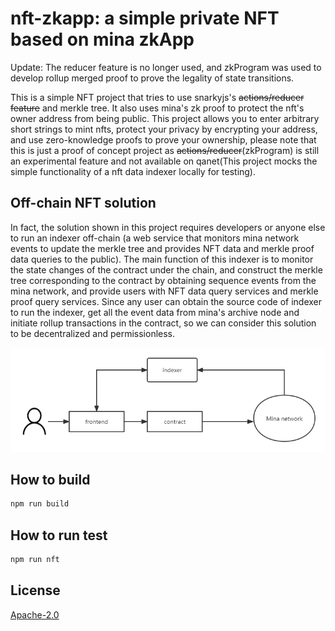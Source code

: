 # nft-zkapp: a simple private NFT based on mina zkApp

Update: The reducer feature is no longer used, and zkProgram was used to develop rollup merged proof to prove the legality of state transitions.

This is a simple NFT project that tries to use snarkyjs's ~~actions/reducer feature~~ and merkle tree. It also uses mina's zk proof to protect the nft's owner address from being public. This project allows you to enter arbitrary short strings to mint nfts, protect your privacy by encrypting your address, and use zero-knowledge proofs to prove your ownership, please note that this is just a proof of concept project as ~~actions/reducer~~(zkProgram) is still an experimental feature and not available on qanet(This project mocks the simple functionality of a nft data indexer locally for testing).

## Off-chain NFT solution

In fact, the solution shown in this project requires developers or anyone else to run an indexer off-chain (a web service that monitors mina network events to update the merkle tree and provides NFT data and merkle proof data queries to the public).
The main function of this indexer is to monitor the state changes of the contract under the chain, and construct the merkle tree corresponding to the contract by obtaining sequence events from the mina network, and provide users with NFT data query services and merkle proof query services. Since any user can obtain the source code of indexer to run the indexer, get all the event data from mina's archive node and initiate rollup transactions in the contract, so we can consider this solution to be decentralized and permissionless.

![flow](./docs/nftzkapp.png)

## How to build

```sh
npm run build
```

## How to run test

```sh
npm run nft
```


## License

[Apache-2.0](LICENSE)
